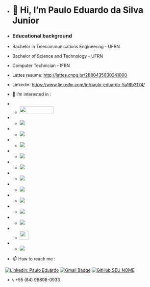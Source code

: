 - # 👋 **Hi, I’m  Paulo Eduardo da Silva Junior**
- ### Educational background
- Bachelor in Telecommunications Engineering - UFRN
- Bachelor of Science and Technology - UFRN
- Computer Technician - IFRN
- Lattes resume: http://lattes.cnpq.br/2880435030241000
- Linkedin: https://www.linkedin.com/in/paulo-eduardo-5a18b3174/
- 👀 I’m interested in : 
-  - <img src="https://assets.zabbix.com/img/logo/zabbix_logo_313x82.png" width="110" height="25">
-  - <img src="https://grafana.com/static/assets/internal/grafana_logo-web-white-text.svg">
-  - <img src="https://img.shields.io/badge/Docker-2496ED?style=for-the-badge&logo=docker&logoColor=white">
-  - <img src="https://img.shields.io/badge/Kubernetes-326DE6?style=for-the-badge&logo=kubernetes&logoColor=white">
-  - <img src="https://img.shields.io/badge/Puppet-FFAD19?style=for-the-badge&logo=puppet&logoColor=black">
-  - <img src="https://img.shields.io/badge/Ansible-000000?style=for-the-badge&logo=Ansible&logoColor=white">
-  - <img src="https://img.shields.io/badge/Terraform-7B42BC?style=for-the-badge&logo=terraform&logoColor=white">
-  - <img src="https://img.shields.io/badge/OpenStack-EA2046?style=for-the-badge&logo=openstack&logoColor=white">
-  - <img src="https://img.shields.io/badge/Microsoft_Azure-0089D6?style=for-the-badge&logo=microsoft-azure&logoColor=white"> 
-  - <img src="https://uploaddeimagens.com.br/images/004/479/054/full/Oracle_Cloud_logo.png?1684934266"> 
-  - <img src="https://uploaddeimagens.com.br/images/004/479/064/full/proxmox_logo.png?1684934621">
-  - <img src="https://uploaddeimagens.com.br/images/004/479/025/full/powershell_%281%29.png?1684933051" height="28">
-  - <img src="https://img.shields.io/badge/Python-14354C?style=for-the-badge&logo=python&logoColor=white">

- 📫 How to reach me : 

[![Linkedin: Paulo Eduardo](https://img.shields.io/badge/-Paulo%20Eduardo-blue?style=plastic&logo=Linkedin&logoColor=white&link=https://www.linkedin.com/in/paulo-eduardo-5a18b3174)](https://www.linkedin.com/in/paulo-eduardo-5a18b3174)
[![Gmail Badge](https://img.shields.io/badge/-paulo.eduardo.093@ufrn.edu.br-006bed?style=plastic&logo=Gmail&logoColor=red&link=mailto:paulo.eduardo.093@ufrn.edu.br)](mailto:paulo.eduardo.093@ufrn.edu.br)
[![GitHub SEU NOME](https://img.shields.io/github/followers/VanessaSwerts?label=follow&style=social)](https://github.com/PauloBigooD)

- 📞 +55 (84) 98808-0933

<!---
PauloBigooD/PauloBigooD is a ✨ special ✨ repository because its `README.md` (this file) appears on your GitHub profile.
You can click the Preview link to take a look at your changes.
--->
